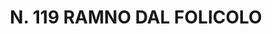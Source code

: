 ---
title: "N. 119 RAMNO DAL FOLICOLO"
plant-name: "N. 119"
plant-number: "119"
plant-xml: "/assets/xml/plant119.xml"
plant-img1: "/assets/img/plant119_verso.jpg"
plant-img2: "/assets/img/plant119.jpg"
plant-title: "N. 119 RAMNO DAL FOLICOLO"
plant-taxon-link: "http://www.worldfloraonline.org/taxon/wfo-0000471780"
plant-taxon-content: "[Paliurus Spina-Christi Mill.]"
layout: single-xml
---
